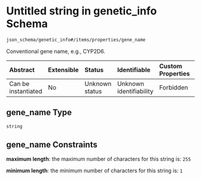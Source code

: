 # Untitled string in genetic\_info Schema

```txt
json_schema/genetic_info#/items/properties/gene_name
```

Conventional gene name, e.g., CYP2D6.

| Abstract            | Extensible | Status         | Identifiable            | Custom Properties | Additional Properties | Access Restrictions | Defined In                                                                            |
| :------------------ | :--------- | :------------- | :---------------------- | :---------------- | :-------------------- | :------------------ | :------------------------------------------------------------------------------------ |
| Can be instantiated | No         | Unknown status | Unknown identifiability | Forbidden         | Allowed               | none                | [genetic\_info.schema.json\*](../out/genetic_info.schema.json "open original schema") |

## gene\_name Type

`string`

## gene\_name Constraints

**maximum length**: the maximum number of characters for this string is: `255`

**minimum length**: the minimum number of characters for this string is: `1`
